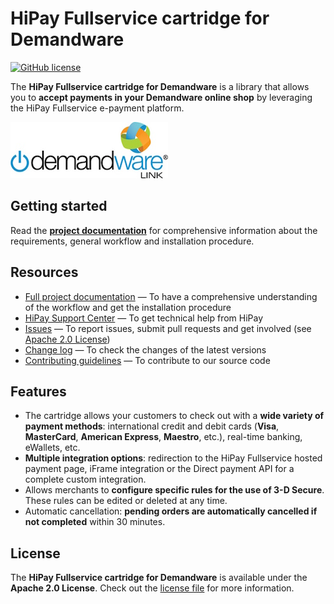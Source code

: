 # HiPay Fullservice cartridge for Demandware

[![GitHub license](https://img.shields.io/badge/license-Apache%202-blue.svg)](https://raw.githubusercontent.com/hipay/hipay-wallet-cashout-mirakl-integration/master/LICENSE.md)

The **HiPay Fullservice cartridge for Demandware** is a library that allows you to **accept payments in your Demandware online shop** by leveraging the HiPay Fullservice e-payment platform.

![Demandware LINK Marketplace](demandware_link.jpeg)

## Getting started

Read the **[project documentation][doc-home]** for comprehensive information about the requirements, general workflow and installation procedure.

## Resources
- [Full project documentation][doc-home] — To have a comprehensive understanding of the workflow and get the installation procedure
- [HiPay Support Center][hipay-help] — To get technical help from HiPay
- [Issues][project-issues] — To report issues, submit pull requests and get involved (see [Apache 2.0 License][project-license])
- [Change log][project-changelog] — To check the changes of the latest versions
- [Contributing guidelines][project-contributing] — To contribute to our source code

## Features

- The cartridge allows your customers to check out with a **wide variety of payment methods**: international credit and debit cards (**Visa**, **MasterCard**, **American Express**, **Maestro**, etc.), real-time banking, eWallets, etc.
- **Multiple integration options**: redirection to the HiPay Fullservice hosted payment page, iFrame integration or the Direct payment API for a complete custom integration.
- Allows merchants to **configure specific rules for the use of 3-D Secure**. These rules can be edited or deleted at any time.
- Automatic cancellation: **pending orders are automatically cancelled if not completed** within 30 minutes.

## License

The **HiPay Fullservice cartridge for Demandware** is available under the **Apache 2.0 License**. Check out the [license file][project-license] for more information.

[doc-home]: HiPay%20Integration%20-%20Demandware%20LINK%20version.pdf

[hipay-help]: http://help.hipay.com

[project-issues]: https://github.com/hipay/hipay-fullservice-sdk-demandware/issues
[project-license]: LICENSE.md
[project-changelog]: CHANGELOG.md
[project-contributing]: CONTRIBUTING.md
